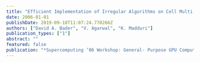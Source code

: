 ```yaml
---
title: "Efficient Implementation of Irregular Algorithms on Cell Multi-core Architecture. Poster Session."
date: 2006-01-01
publishDate: 2019-09-18T11:07:24.770266Z
authors: ["David A. Bader", "V. Agarwal", "K. Madduri"]
publication_types: ["1"]
abstract: ""
featured: false
publication: "*Supercomputing ’06 Workshop: General- Purpose GPU Computing: Practice And Experience, Tampa, FL, November 13, 2006.*"
---
```


